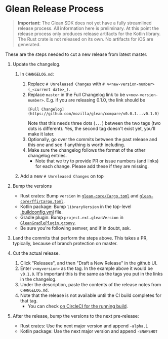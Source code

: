 # Glean Release Process

> **Important:** The Glean SDK does not yet have a fully streamlined release process. All information here is preliminary.
> At this point the release process only produces release artifacts for the Kotlin library.
> The Rust crate is not released on its own. No artifacts for iOS are generated.

These are the steps needed to cut a new release from latest master.

1. Update the changelog.
    1. In `CHANGELOG.md`:
        1. Replace `# Unreleased Changes` with `# v<new-version-number> (_<current date>_)`.
        2. Replace `master` in the Full Changelog link to be `v<new-version-number>`. E.g. if you are releasing 0.1.0, the link should be
            ```
            [Full Changelog](https://github.com/mozilla/glean/compare/v0.0.1...v0.1.0)
            ```
            Note that this needs three dots (`...`) between the two tags (two dots is different). Yes, the second tag doesn't exist yet, you'll make it later.
        3. Optionally, go over the commits between the past release and this one and see if anything is worth including.
        4. Make sure the changelog follows the format of the other changelog entries.
            - Note that we try to provide PR or issue numbers (and links) for each change. Please add these if they are missing.

    2. Add a new `# Unreleased Changes` on top

2. Bump the versions
    * Rust crates: Bump `version` in [`glean-core/Cargo.toml`](https://github.com/mozilla/glean/blob/master/glean-core/Cargo.toml) and [`glean-core/ffi/Cargo.toml`](https://github.com/mozilla/glean/blob/master/glean-core/ffi/Cargo.toml).
    * Kotlin package: Bump `libraryVersion` in the top-level [.buildconfig.yml](https://github.com/mozilla/glean/blob/master/.buildconfig.yml) file.
    * Gradle plugin: Bump `project.ext.gleanVersion` in [`GleanGradlePlugin.groovy`](https://github.com/mozilla/glean/blob/master/gradle-plugin/src/main/groovy/mozilla/telemetry/glean-gradle-plugin/GleanGradlePlugin.groovy).
    * Be sure you're following semver, and if in doubt, ask.
3. Land the commits that perform the steps above. This takes a PR, typically, because of branch protection on master.
4. Cut the actual release.
    1. Click "Releases", and then "Draft a New Release" in the github UI.
    2. Enter `v<myversion>` as the tag. In the example above it would be `v0.1.0`. It's important this is the same as the tags you put in the links in the changelog.
    3. Under the description, paste the contents of the release notes from `CHANGELOG.md`.
    4. Note that the release is not available until the CI build completes for that tag.
        - You can check [on CircleCI for the running build](https://circleci.com/gh/mozilla/glean).
5. After the release, bump the versions to the next pre-release:
    * Rust crates: Use the next major version and append `-alpha.1`
    * Kotlin package: Use the next major version and append `-SNAPSHOT`
